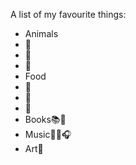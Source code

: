 A list of my favourite things:
- Animals
 - 🐶
 - 🐬
 - 🦋
- Food
 - 🍰
 - 🍫
 - 🍨
- Books📚📖
- Music🎵🎼🎧
- Art🎨


